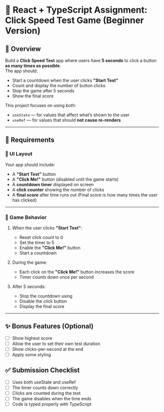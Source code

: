 # 🧠 React + TypeScript Assignment: **Click Speed Test Game (Beginner Version)**

## 📝 Overview

Build a **Click Speed Test** app where users have **5 seconds** to click a button **as many times as possible**.  
The app should:

- Start a countdown when the user clicks **"Start Test"**
- Count and display the number of button clicks
- Stop the game after 5 seconds
- Show the final score

This project focuses on using both:

- `useState` — for values that affect what’s shown to the user
- `useRef` — for values that should **not cause re-renders**

---

## 🚀 Requirements

### 🧱 UI Layout

Your app should include:

- A **"Start Test"** button
- A **"Click Me!"** button (disabled until the game starts)
- A **countdown timer** displayed on screen
- A **click counter** showing the number of clicks
- A **final score** after time runs out (Final score is how many times the user has clicked)

---

### 🧠 Game Behavior

1. When the user clicks **"Start Test"**:
   - Reset click count to 0
   - Set the timer to 5
   - Enable the **"Click Me!"** button
   - Start a countdown

2. During the game:
   - Each click on the **"Click Me!"** button increases the score
   - Timer counts down once per second

3. After 5 seconds:
   - Stop the countdown using
   - Disable the click button
   - Display the final score

---

## ✨ Bonus Features (Optional)

- [ ] Show highest score
- [ ] Allow the user to set their own test duration
- [ ] Show clicks-per-second at the end
- [ ] Apply some styling

## ✅ Submission Checklist

- [ ] Uses both useState and useRef
- [ ] The timer counts down correctly
- [ ] Clicks are counted during the test
- [ ] The game disables when the time ends
- [ ] Code is typed properly with TypeScript
